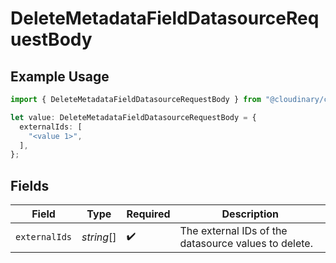 # DeleteMetadataFieldDatasourceRequestBody

## Example Usage

```typescript
import { DeleteMetadataFieldDatasourceRequestBody } from "@cloudinary/config/models/operations";

let value: DeleteMetadataFieldDatasourceRequestBody = {
  externalIds: [
    "<value 1>",
  ],
};
```

## Fields

| Field                                                | Type                                                 | Required                                             | Description                                          |
| ---------------------------------------------------- | ---------------------------------------------------- | ---------------------------------------------------- | ---------------------------------------------------- |
| `externalIds`                                        | *string*[]                                           | :heavy_check_mark:                                   | The external IDs of the datasource values to delete. |